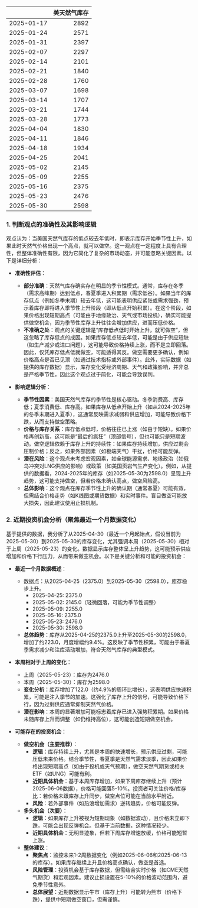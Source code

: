 |            |   美天然气库存 |
|:-----------|---------------:|
| 2025-01-17 |           2892 |
| 2025-01-24 |           2571 |
| 2025-01-31 |           2397 |
| 2025-02-07 |           2297 |
| 2025-02-14 |           2101 |
| 2025-02-21 |           1840 |
| 2025-02-28 |           1760 |
| 2025-03-07 |           1698 |
| 2025-03-14 |           1707 |
| 2025-03-21 |           1744 |
| 2025-03-28 |           1773 |
| 2025-04-04 |           1830 |
| 2025-04-11 |           1846 |
| 2025-04-18 |           1934 |
| 2025-04-25 |           2041 |
| 2025-05-02 |           2145 |
| 2025-05-09 |           2255 |
| 2025-05-16 |           2375 |
| 2025-05-23 |           2476 |
| 2025-05-30 |           2598 |

### 1. 判断观点的准确性及其影响逻辑

观点认为：当美国天然气库存的低点较去年低时，即表示库存开始季节性上升，如果此时天然气价格出现一个高点，就可以做空。这一观点在一定程度上具有合理性，但整体准确性有限，因为它简化了复杂的市场动态，并可能忽略关键因素。以下是详细分析：

- **准确性评估**：
  - **部分准确**：天然气库存确实存在明显的季节性模式。通常，库存在冬季（需求高峰期）达到低点，春夏季进入积累期（需求低谷）。如果当年的库存低点（例如冬季末期）较去年低，这可能表明供应紧张或需求强劲，预示着库存即将进入季节性上升阶段（即从低点开始积累）。在这个阶段，如果价格出现短期高点（可能由于地缘政治、天气或市场投机），确实可能提供做空机会，因为季节性库存上升往往会增加供应，进而压低价格。
  - **不准确之处**：观点的关键逻辑是“库存低点低时开始上升，就可做空”，但这忽略了库存低点的成因。如果库存低点较去年低，可能是由于供应短缺（如生产减少或进口问题），这可能导致价格持续上涨，而不是立即回落。因此，仅凭库存低点低就做空，可能适得其反。做空需要更多确认，例如价格高点是否已见顶（如通过技术指标或外部事件）。此外，实际数据（如提供的库存数据）显示，库存变化受经济周期、天气和政策影响，并非总是严格季节性，因此这个观点过于简化，可能会导致误判。

- **影响逻辑分析**：
  - **季节性因素**：美国天然气库存的季节性是核心驱动。冬季消费高、库存低；夏季消费低、库存高。如果库存从低点开始上升（如从2024-2025年的冬季末期进入夏季），这通常反映需求减弱和供应增加，可能导致价格下跌，从而支持做空策略。
  - **价格与库存关系**：库存低点低时，价格往往已上涨（如由于短缺）。如果价格再创新高，这可能是“最后的疯狂”（顶部信号），但也可能只是短期波动。做空逻辑依赖于库存上升的持续性：如果库存持续增加，供应过剩会压制价格；反之，如果外部因素（如极端天气）干扰，价格可能反弹。
  - **潜在风险**：这个观点未考虑宏观因素，如全球能源需求、地缘政治（如俄乌冲突对LNG供应的影响）或政策（如美国页岩气生产变化）。例如，从提供的数据看，2024-2025年的库存（如2025-05-30为2598.0）呈现上升趋势，这可能支持做空，但若价格未确认高点，做空风险高。
  - **总体影响**：这个观点在库存季节性上升的确认期（通常春夏）可能有效，但需结合价格走势（如K线图或期货数据）和实时事件。盲目做空可能放大损失，因此建议使用止损机制。

### 2. 近期投资机会分析（聚焦最近一个月数据变化）

基于提供的数据，我分析了从2025-04-30（最近一个月起始点，假设当前为2025-05-30）到2025-05-30的库存变化，尤其强调本周（2025-05-30）相对于上周（2025-05-23）的变化。数据显示库存整体呈上升趋势，这可能预示供应增加和价格下行压力，从而带来做空机会。以下是关键分析和可能的投资机会：

- **最近一个月数据概述**：
  - 数据点：从2025-04-25（2375.0）到2025-05-30（2598.0），库存稳步上升。
    - 2025-04-25: 2375.0
    - 2025-05-02: 2145.0（轻微回落，可能为季节性调整）
    - 2025-05-09: 2255.0
    - 2025-05-16: 2375.0
    - 2025-05-23: 2476.0
    - 2025-05-30: 2598.0
  - **总体趋势**：库存从2025-04-25的2375.0上升至2025-05-30的2598.0，增加了约223.0，月度增幅约9.4%。这反映了季节性积累，可能由于春夏季需求减少和注库活动增加，符合天然气库存的典型模式。

- **本周相对于上周的变化**：
  - 上周（2025-05-23）：库存为2476.0
  - 本周（2025-05-30）：库存为2598.0
  - **变化分析**：库存增加了122.0（约4.9%的周环比增长），这表明供应快速积累，可能是注入季节的加速。这强化了库存上升的信号，可能导致价格下行，因为过剩供应通常抑制天然气价格。
  - **潜在影响**：本周的显著增加可能标志着库存已进入强势积累期。如果价格未随库存上升而调整（如仍维持高位），这可能创造短期做空机会。

- **可能存在的投资机会**：
  - **做空机会（主要推荐）**：
    - **逻辑**：库存持续上升，尤其是本周的快速增长，预示供应过剩，可能压低未来价格。结合季节性，春夏季是天然气需求淡季，因此如果价格出现短期高点（如由于投机或天气预期），做空天然气期货或相关ETF（如UNG）可能有利。
    - **近期具体机会**：基于本周库存增加，如果下周库存继续上升（预计2025-06-06数据），价格可能回落5-10%。投资者可关注价格/库存比：若价格未跟库存上升同步，做空点位可能在当前水平附近。
    - **风险**：若外部事件（如热浪增加需求）逆转趋势，价格可能反弹。
  - **多头机会（次要）**：
    - **逻辑**：如果库存上升被视为短期现象（如数据波动），且价格未立即下跌，可能会出现反弹机会。但基于当前数据，这种情况较少。
    - **近期具体机会**：无明显迹象，但若下周库存增速放缓，价格可能短暂上涨。
  - **整体建议**：
    - **聚焦点**：监控未来1-2周数据变化（例如2025-06-06和2025-06-13的库存）。如果库存继续上升且价格高点确认，做空是首选。
    - **风险管理**：投资机会基于库存数据，但需结合实时价格（如CME天然气期货）和宏观因素。建议止损设置在5-10%的价格波动范围内，避免季节性意外。
    - **总体展望**：近期数据显示牛市（库存上升）可能转为熊市（价格下跌），提供中短期做空窗口，但需谨慎。